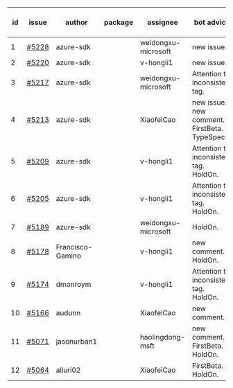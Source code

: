 | id | issue | author | package | assignee | bot advice | created date of issue | target release date | date from target |
| ------ | ------ | ------ | ------ | ------ | ------ | ------ | ------ | :-----: |
| 1 | [#5228](https://github.com/Azure/sdk-release-request/issues/5228) | azure-sdk |  | weidongxu-microsoft | new issue. | 05-23 | 06-21 |  |
| 2 | [#5220](https://github.com/Azure/sdk-release-request/issues/5220) | azure-sdk |  | v-hongli1 | new issue. | 05-22 | 06-21 |  |
| 3 | [#5217](https://github.com/Azure/sdk-release-request/issues/5217) | azure-sdk |  | weidongxu-microsoft | Attention to inconsistent tag. | 05-21 | 06-21 |  |
| 4 | [#5213](https://github.com/Azure/sdk-release-request/issues/5213) | azure-sdk |  | XiaofeiCao | new issue. new comment. FirstBeta. TypeSpec. | 05-21 | 06-21 |  |
| 5 | [#5209](https://github.com/Azure/sdk-release-request/issues/5209) | azure-sdk |  | v-hongli1 | Attention to inconsistent tag. HoldOn. | 05-15 | 06-21 |  |
| 6 | [#5205](https://github.com/Azure/sdk-release-request/issues/5205) | azure-sdk |  | v-hongli1 | Attention to inconsistent tag. HoldOn. | 05-15 | 06-21 |  |
| 7 | [#5189](https://github.com/Azure/sdk-release-request/issues/5189) | azure-sdk |  | weidongxu-microsoft | HoldOn. | 05-08 | 06-21 |  |
| 8 | [#5178](https://github.com/Azure/sdk-release-request/issues/5178) | Francisco-Gamino |  | v-hongli1 | new comment. HoldOn. | 05-02 | fail to get. |  |
| 9 | [#5174](https://github.com/Azure/sdk-release-request/issues/5174) | dmonroym |  | v-hongli1 | Attention to inconsistent tag. HoldOn. | 04-30 | 05-24 |  |
| 10 | [#5166](https://github.com/Azure/sdk-release-request/issues/5166) | audunn |  | XiaofeiCao | new comment. | 04-29 | 05-24 |  |
| 11 | [#5071](https://github.com/Azure/sdk-release-request/issues/5071) | jasonurban1 |  | haolingdong-msft | new comment. FirstBeta. HoldOn. | 03-22 | 05-24 |  |
| 12 | [#5064](https://github.com/Azure/sdk-release-request/issues/5064) | alluri02 |  | XiaofeiCao | FirstBeta. HoldOn. | 03-20 | 05-24 |  |
